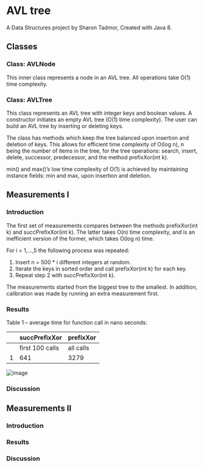 # AVL tree

A Data Structures project by Sharon Tadmor,
Created with Java 8.

## Classes
### Class: AVLNode
This inner class represents a node in an AVL tree. All operations take O(1) time complexity.

### Class: AVLTree
This class represents an AVL tree with integer keys and boolean values.
A constructor initiates an empty AVL tree (O(1) time complexity). The user can build an AVL tree by inserting or deleting keys.

The class has methods which keep the tree balanced upon insertion and deletion of keys. This allows for efficient time complexity of O(log ⁡n), n being the number of items in the tree, for the tree operations: search, insert, delete, successor, predecessor, and the method prefixXor(int k).

min() and max()’s low time complexity of O(1) is achieved by maintaining instance fields: min and max, upon insertion and deletion.

## Measurements I
### Introduction
The first set of measurements compares between the methods prefixXor(int k) and succPrefixXor(int k). The latter takes O(n) time complexity, and is an inefficient version of the former, which takes O(log⁡ n) time.

For i = 1,…,5 the following process was repeated:

1. Insert n = 500 * i different integers at random.
2. Iterate the keys in sorted order and call prefixXor(int k) for each key.
3. Repeat step 2 with succPrefixXor(int k).

The measurements started from the biggest tree to the smallest. In addition, calibration was made by running an extra measurement first.

### Results
Table 1 – average time for function call in nano seconds:

| | succPrefixXor | prefixXor |
|---|---|---|
| | first 100 calls | all calls | first 100 calls | all calls |
|1|641|3279|273|284|

![image](https://user-images.githubusercontent.com/73187826/135727779-b33375d7-2780-42fe-bb98-9f16839045c0.png)

### Discussion

## Measurements II
### Introduction

### Results

### Discussion
